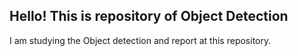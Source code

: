 ## Hello! This is repository of Object Detection

I am studying the Object detection and report at this repository. 
